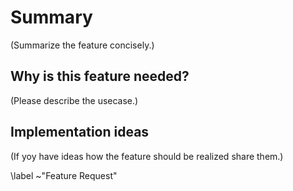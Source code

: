 # Summary

(Summarize the feature concisely.)

## Why is this feature needed?

(Please describe the usecase.)

## Implementation ideas

(If yoy have ideas how the feature should be realized share them.)

\label ~"Feature Request"